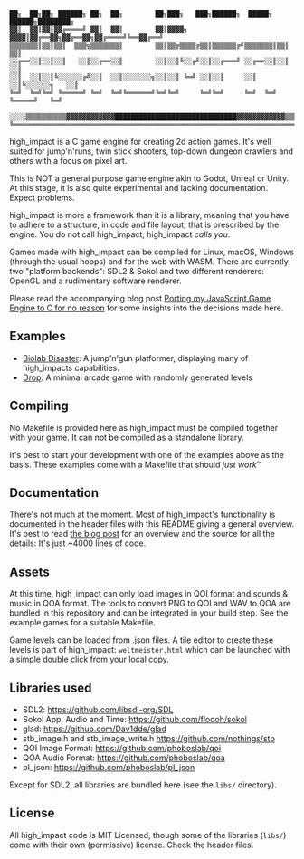 
	██╗  ██╗██╗ ██████╗ ██╗  ██╗        ██╗███╗   ███╗██████╗  █████╗  ██████╗████████╗
	▓▓║  ▓▓║▓▓║▓▓╔════╝ ▓▓║  ▓▓║        ▓▓║▓▓▓▓╗ ▓▓▓▓║▓▓╔══▓▓╗▓▓╔══▓▓╗▓▓╔════╝╚══▓▓╔══╝
	▒▒▒▒▒▒▒║▒▒║▒▒║  ▒▒▒╗▒▒▒▒▒▒▒║        ▒▒║▒▒╔▒▒▒▒╔▒▒║▒▒▒▒▒▒╔╝▒▒▒▒▒▒▒║▒▒║        ▒▒║
	░░╔══░░║░░║░░║   ░░║░░╔══░░║        ░░║░░║╚░░╔╝░░║░░╔═══╝ ░░╔══░░║░░║        ░░║
	░░║  ░░║░░║╚░░░░░░╔╝░░║  ░░║░░░░░░░╗░░║░░║ ╚═╝ ░░║░░║     ░░║  ░░║╚░░░░░░╗   ░░║
	╚═╝  ╚═╝╚═╝ ╚═════╝ ╚═╝  ╚═╝╚══════╝╚═╝╚═╝     ╚═╝╚═╝     ╚═╝  ╚═╝ ╚═════╝   ╚═╝
	
	░░░░▒▒▒▒▒▒▒▒▒▒▓▓▓▓▓▓▓▓▓▓▓▓██████████████████████████████▓▓▓▓▓▓▓▓▓▓▓▓▒▒▒▒▒▒▒▒▒▒░░░░╗
	╚═════════════════════════════════════════════════════════════════════════════════╝

high_impact is a C game engine for creating 2d action games. It's well suited
for jump'n'runs, twin stick shooters, top-down dungeon crawlers and others with 
a focus on pixel art.

This is NOT a general purpose game engine akin to Godot, Unreal or Unity. At
this stage, it is also quite experimental and lacking documentation. Expect
problems.

high_impact is more a framework than it is a library, meaning that you have to
adhere to a structure, in code and file layout, that is prescribed by the 
engine. You do not call high_impact, high_impact _calls you_.

Games made with high_impact can be compiled for Linux, macOS, Windows (through 
the usual hoops) and for the web with WASM. There are currently two "platform 
backends": SDL2 & Sokol and two different renderers: OpenGL and a rudimentary 
software renderer.

Please read the accompanying blog post [Porting my JavaScript Game Engine to 
C for no reason](https://phoboslab.org/log/2024/08/high_impact) for
some insights into the decisions made here.


## Examples

- [Biolab Disaster](https://github.com/phoboslab/high_biolab): A jump'n'gun 
platformer, displaying many of high_impacts capabilities.
- [Drop](https://github.com/phoboslab/high_drop): A minimal arcade game with
randomly generated levels


## Compiling

No Makefile is provided here as high_impact must be compiled together with your
game. It can not be compiled as a standalone library. 

It's best to start your development with one of the examples above as the basis.
These examples come with a Makefile that should _just work_™


## Documentation

There's not much at the moment. Most of high_impact's functionality is 
documented in the header files with this README giving a general overview.
It's best to read [the blog post](https://phoboslab.org/log/2024/08/high_impact)
for an overview and the source for all the details: It's just ~4000 lines of 
code.


## Assets

At this time, high_impact can only load images in QOI format and sounds & music 
in QOA format. The tools to convert PNG to QOI and WAV to QOA are bundled in 
this repository and can be integrated in your build step. See the example games 
for a suitable Makefile.

Game levels can be loaded from .json files. A tile editor to create these levels
is part of high_impact: `weltmeister.html` which can be launched with a simple
double click from your local copy.


## Libraries used

- SDL2: https://github.com/libsdl-org/SDL
- Sokol App, Audio and Time: https://github.com/floooh/sokol
- glad: https://github.com/Dav1dde/glad
- stb_image.h and stb_image_write.h https://github.com/nothings/stb
- QOI Image Format: https://github.com/phoboslab/qoi
- QOA Audio Format: https://github.com/phoboslab/qoa
- pl_json: https://github.com/phoboslab/pl_json

Except for SDL2, all libraries are bundled here (see the `libs/` directory).


## License

All high_impact code is MIT Licensed, though some of the libraries (`libs/`) 
come with their own (permissive) license. Check the header files.

